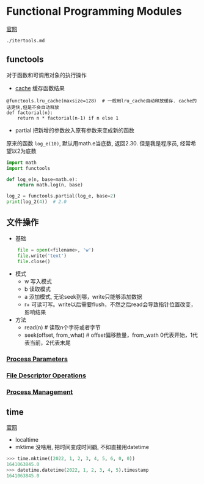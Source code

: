 # Functional Programming Modules
[官网](https://docs.python.org/3/library/functional.html)
```{toctree}
./itertools.md
```
## functools
对于函数和可调用对象的执行操作

* [cache](https://docs.python.org/3/library/functools.html#functools.lru_cache)
缓存函数结果
```
@functools.lru_cache(maxsize=128)  # 一般用lru_cache自动释放缓存. cache的话更快,但是不会自动释放
def factorial(n):
    return n * factorial(n-1) if n else 1
```

* partial
把新增的参数放入原有参数来变成新的函数

原来的函数 `log_e(10)`, 默认用math.e当底数, 返回2.30.
但是我是程序员, 经常希望以2为底数
```python
import math
import functools

def log_e(n, base=math.e):
    return math.log(n, base)

log_2 = functools.partial(log_e, base=2)
print(log_2(4))  # 2.0
```

## 文件操作
* 基础
```python
    file = open(<filename>, 'w')
    file.write('text')
    file.close()
```
* 模式
    * w 写入模式
    * b 读取模式
    * a 添加模式, 无论seek到哪，write只能够添加数据
    * r+ 可读可写。write以后需要flush，不然之后read会导致指针位置改变，影响结果
* 方法
    * read(n)  # 读取n个字符或者字节
    * seek(offset, from_what)  # offset偏移数量，from_wath 0代表开始，1代表当前，2代表末尾

### [Process Parameters](https://docs.python.org/3/library/os.html#process-parameters)

### [File Descriptor Operations](https://docs.python.org/3/library/os.html#file-descriptor-operations)

### [Process Management](https://docs.python.org/3/library/os.html#process-management)

## time
[官网](https://docs.python.org/3/library/time.html)

* localtime
* mktime
没啥用, 把时间变成时间戳, 不如直接用datetime
```python
>>> time.mktime((2022, 1, 2, 3, 4, 5, 6, 0, 0))
1641063845.0
>>> datetime.datetime(2022, 1, 2, 3, 4, 5).timestamp
1641063845.0
```
